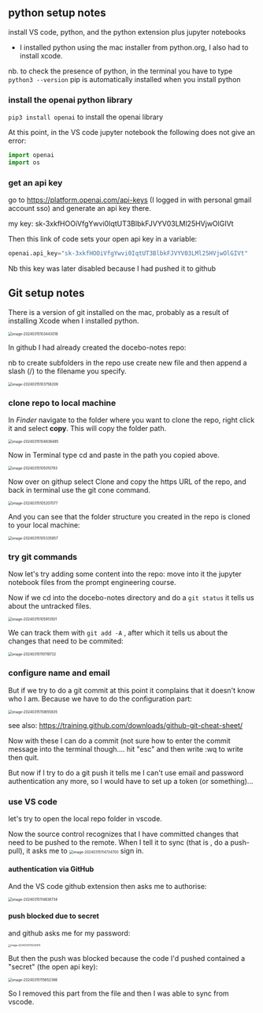 ## python setup notes

install VS code, python, and the python extension plus jupyter notebooks

- I installed python using the mac installer from python.org, I also had to install xcode.

nb. to check the presence of python, in the terminal you have to type `python3 --version`
pip is automatically installed when you install python

### install the openai python library

`pip3 install openai` to install the openai library

At this point, in the VS code jupyter notebook the following does not give an error:

```python
import openai
import os
```

### get an api key

go to https://platform.openai.com/api-keys (I logged in with personal gmail account sso) and generate an api key there.

my key: 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

Then this link of code sets your open api key in a variable:

```py
openai.api_key="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"
```

Nb this key was later disabled because I had pushed it to github

## Git setup notes

There is a version of git installed on the mac, probably as a result of installing Xcode when I installed python.

<img src="image-20240315103443018.png" alt="image-20240315103443018" style="zoom:50%;" />

In github I had already created the docebo-notes repo:

nb to create subfolders in the repo use create new file and then append a slash (/) to the filename you specify.

<img src="image-20240315103758209.png" alt="image-20240315103758209" style="zoom:50%;" />

### clone repo to local machine

In *Finder* navigate to the folder where you want to clone the repo, right click it and select **copy**. This will copy the folder path.

<img src="image-20240315104836485.png" alt="image-20240315104836485" style="zoom:50%;" />

Now in Terminal type cd and paste in the path you copied above. 

<img src="image-20240315105010793.png" alt="image-20240315105010793" style="zoom:50%;" />

Now over on githup select Clone and copy the https URL of the repo, and back in terminal use the git cone command.

<img src="image-20240315105207077.png" alt="image-20240315105207077" style="zoom:50%;" />

And you can see that the folder structure you created in the repo is cloned to your local machine:

<img src="image-20240315105335857.png" alt="image-20240315105335857" style="zoom:50%;" />



### try git commands

Now let's try adding some content into the repo: move into it the jupyter notebook files from the prompt engineering course.

Now if we cd into the docebo-notes directory and do a `git status` it tells us about the untracked files. 

<img src="image-20240315105913501.png" alt="image-20240315105913501" style="zoom:50%;" />

We can track them with `git add -A` , after which it tells us about the changes that need to be commited:

<img src="image-20240315110119732.png" alt="image-20240315110119732" style="zoom:50%;" />

### configure name and email

But if we try to do a git commit at this point it complains that it doesn't know who I am. Because we have to do the configuration part:

<img src="image-20240315110655835.png" alt="image-20240315110655835" style="zoom:50%;" />

see also: https://training.github.com/downloads/github-git-cheat-sheet/

Now with these I can do a commit (not sure how to enter the commit message into the terminal though.... hit "esc" and then write :wq to write then quit.

But now if I try to do a git push it tells me I can't use email and password authentication any more, so I would have to set up a token (or something)...

### use VS code

let's try to open the local repo folder in vscode.

Now the source control recognizes that I have committed changes that need to be pushed to the remote. When I tell it to sync (that is , do a push- pull), it asks me to <img src="image-20240315114734700.png" alt="image-20240315114734700" style="zoom:50%;" /> sign in.

#### authentication via GitHub

And the VS code github extension then asks me to authorise:

<img src="image-20240315114838734.png" alt="image-20240315114838734" style="zoom:50%;" />

#### push blocked due to secret

and github asks me for my password:

<img src="image-20240315115030975.png" alt="image-20240315115030975" style="zoom: 33%;" />

But then the push was blocked because the code I'd pushed contained a "secret" (the open api key):

<img src="image-20240315115652366.png" alt="image-20240315115652366" style="zoom:50%;" />

So I removed this part from the file and then I was able to sync from vscode.



